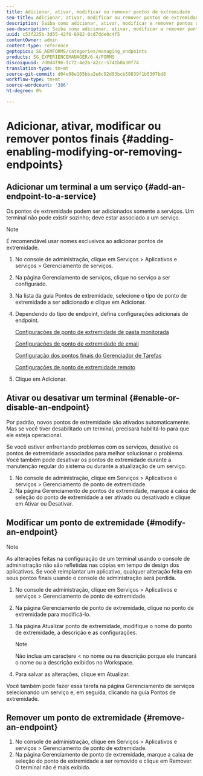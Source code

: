 ```yaml
---
title: Adicionar, ativar, modificar ou remover pontos de extremidade
seo-title: Adicionar, ativar, modificar ou remover pontos de extremidade
description: Saiba como adicionar, ativar, modificar e remover pontos de extremidade.
seo-description: Saiba como adicionar, ativar, modificar e remover pontos de extremidade.
uuid: c53f225b-3d55-42f6-8982-0cd7dde0c4f5
contentOwner: admin
content-type: reference
geptopics: SG_AEMFORMS/categories/managing_endpoints
products: SG_EXPERIENCEMANAGER/6.4/FORMS
discoiquuid: 7d0d4f96-fc72-4e2b-a2cc-5741b0a30f74
translation-type: tm+mt
source-git-commit: d04e08e105bba2e6c92d93bcb58839f1b5307bd8
workflow-type: tm+mt
source-wordcount: '386'
ht-degree: 0%

---
```



# Adicionar, ativar, modificar ou remover pontos finais {#adding-enabling-modifying-or-removing-endpoints}

## Adicionar um terminal a um serviço {#add-an-endpoint-to-a-service}

Os pontos de extremidade podem ser adicionados somente a serviços. Um terminal não pode existir sozinho; deve estar associado a um serviço.

>[!NOTE]
>
>É recomendável usar nomes exclusivos ao adicionar pontos de extremidade.

1. No console de administração, clique em Serviços > Aplicativos e serviços > Gerenciamento de serviços.
1. Na página Gerenciamento de serviços, clique no serviço a ser configurado.
1. Na lista da guia Pontos de extremidade, selecione o tipo de ponto de extremidade a ser adicionado e clique em Adicionar.
1. Dependendo do tipo de endpoint, defina configurações adicionais de endpoint.

   [Configurações de ponto de extremidade de pasta monitorada](/help/forms/using/admin-help/configuring-watched-folder-endpoints.md#watched-folder-endpoint-settings)

   [Configurações de ponto de extremidade de email](/help/forms/using/admin-help/configuring-email-endpoints.md#email-endpoint-settings)

   [Configuração dos pontos finais do Gerenciador de Tarefas](/help/forms/using/admin-help/configuring-task-manager-endpoints.md#configuring-task-manager-endpoints)

   [Configurações de ponto de extremidade remoto](/help/forms/using/admin-help/configuring-remoting-endpoints.md#remoting-endpoint-settings)

1. Clique em Adicionar.

## Ativar ou desativar um terminal {#enable-or-disable-an-endpoint}

Por padrão, novos pontos de extremidade são ativados automaticamente. Mas se você tiver desabilitado um terminal, precisará habilitá-lo para que ele esteja operacional.

Se você estiver enfrentando problemas com os serviços, desative os pontos de extremidade associados para melhor solucionar o problema. Você também pode desativar os pontos de extremidade durante a manutenção regular do sistema ou durante a atualização de um serviço.

1. No console de administração, clique em Serviços > Aplicativos e serviços > Gerenciamento de ponto de extremidade.
1. Na página Gerenciamento de pontos de extremidade, marque a caixa de seleção do ponto de extremidade a ser ativado ou desativado e clique em Ativar ou Desativar.

## Modificar um ponto de extremidade {#modify-an-endpoint}

>[!NOTE]
>
>As alterações feitas na configuração de um terminal usando o console de administração não são refletidas nas cópias em tempo de design dos aplicativos. Se você reimplantar um aplicativo, qualquer alteração feita em seus pontos finais usando o console de administração será perdida.

1. No console de administração, clique em Serviços > Aplicativos e serviços > Gerenciamento de ponto de extremidade.
1. Na página Gerenciamento de ponto de extremidade, clique no ponto de extremidade para modificá-lo.
1. Na página Atualizar ponto de extremidade, modifique o nome do ponto de extremidade, a descrição e as configurações.

   >[!NOTE]
   >
   >Não inclua um caractere &lt; no nome ou na descrição porque ele truncará o nome ou a descrição exibidos no Workspace.

1. Para salvar as alterações, clique em Atualizar.

Você também pode fazer essa tarefa na página Gerenciamento de serviços selecionando um serviço e, em seguida, clicando na guia Pontos de extremidade.

## Remover um ponto de extremidade {#remove-an-endpoint}

1. No console de administração, clique em Serviços > Aplicativos e serviços > Gerenciamento de ponto de extremidade.
1. Na página Gerenciamento de ponto de extremidade, marque a caixa de seleção do ponto de extremidade a ser removido e clique em Remover. O terminal não é mais exibido.

